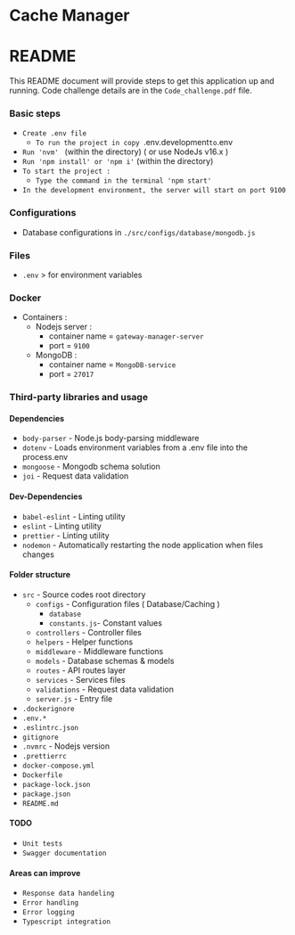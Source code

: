 # Cache Manager

# README #
This README document will provide steps to get this application up and running.
Code challenge details are in the `Code_challenge.pdf` file.

### Basic steps ###
- `Create .env file`
  - `To run the project in copy `.env.development` to `.env
- `Run 'nvm' ` (within the directory) ( or use NodeJs v16.x )
- `Run 'npm install' or 'npm i'` (within the directory)
- `To start the project :`
  - `Type the command in the terminal 'npm start'`
- `In the development environment, the server will start on port 9100`

### Configurations ###

- Database configurations in `./src/configs/database/mongodb.js`

### Files ###

- `.env` > for environment variables

### Docker ###

- Containers :
  - Nodejs server :
    - container name  = `gateway-manager-server`
    - port            = `9100`
  - MongoDB :
    - container name  = `MongoDB-service`
    - port            = `27017`

### Third-party libraries and usage ###

#### Dependencies ####

* `body-parser`         - Node.js body-parsing middleware
* `dotenv`              - Loads environment variables from a .env file into the process.env
* `mongoose`            - Mongodb schema solution
* `joi`                 - Request data validation

#### Dev-Dependencies ####

* `babel-eslint`  - Linting utility
* `eslint`        - Linting utility
* `prettier`      - Linting utility
* `nodemon`       - Automatically restarting the node application when files changes

#### Folder structure ####

* `src`             - Source codes root directory
  * `configs`       - Configuration files ( Database/Caching )
    * `database`
    * `constants.js`- Constant values
  * `controllers`   - Controller files
  * `helpers`       - Helper functions
  * `middleware`    - Middleware functions
  * `models`        - Database schemas & models
  * `routes`        - API routes layer
  * `services`      - Services files
  * `validations`   - Request data validation
  * `server.js`     - Entry file
* `.dockerignore`
* `.env.*`
* `.eslintrc.json`
* `gitignore`
* `.nvmrc`          - Nodejs version
* `.prettierrc`
* `docker-compose.yml`
* `Dockerfile`
* `package-lock.json`
* `package.json`
* `README.md`


#### TODO ####
* `Unit tests`
* `Swagger documentation`

#### Areas can improve ####
* `Response data handeling`
* `Error handling`
* `Error logging`
* `Typescript integration`